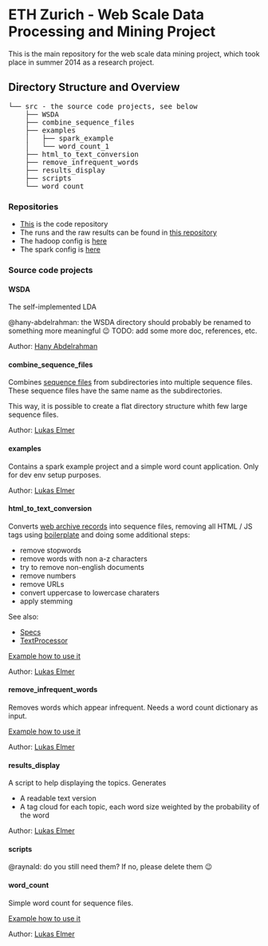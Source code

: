 # ETH Zurich - Web Scale Data Processing and Mining Project

This is the main repository for the web scale data mining project, which took place in summer 2014 as a research project.

## Directory Structure and Overview

<pre>
└── src - the source code projects, see below
    ├── WSDA
    ├── combine_sequence_files
    ├── examples
    │   ├── spark_example
    │   └── word_count_1
    ├── html_to_text_conversion
    ├── remove_infrequent_words
    ├── results_display
    ├── scripts
    └── word_count
</pre>

### Repositories

* [This](https://github.com/lukaselmer/ethz-web-scale-data-mining-project) is the code repository
* The runs and the raw results can be found in [this repository](https://github.com/lukaselmer/ethz-web-scale-data-mining-project-runs)
* The hadoop config is [here](https://github.com/lukaselmer/ethz-web-scale-data-mining-project-hadoop-config)
* The spark config is [here](https://github.com/lukaselmer/ethz-web-scale-data-mining-project-hadoop-config)

### Source code projects

#### WSDA

The self-implemented LDA

@hany-abdelrahman: the WSDA directory should probably be renamed to something more meaningful :wink: TODO: add some more doc, references, etc.

Author: [Hany Abdelrahman](https://github.com/hany-abdelrahman)

#### combine_sequence_files

Combines [sequence files](http://wiki.apache.org/hadoop/SequenceFile) from subdirectories
into multiple sequence files. These sequence files have the same name as the subdirectories.

This way, it is possible to create a flat directory structure whith few large sequence files.

Author: [Lukas Elmer](https://github.com/lukaselmer)

#### examples

Contains a spark example project and a simple word count application. Only for dev env setup purposes.

Author: [Lukas Elmer](https://github.com/lukaselmer)

#### html_to_text_conversion

Converts [web archive records](https://en.wikipedia.org/wiki/Web_ARChive) into sequence files, removing all HTML / JS tags using [boilerplate](https://code.google.com/p/boilerpipe/) and doing some additional steps:

* remove stopwords
* remove words with non a-z characters
* try to remove non-english documents
* remove numbers
* remove URLs
* convert uppercase to lowercase charaters
* apply stemming

See also:
* [Specs](https://github.com/lukaselmer/ethz-web-scale-data-mining-project/blob/master/src/html_to_text_conversion/src/test/scala/TextProcessorSpec.scala)
* [TextProcessor](https://github.com/lukaselmer/ethz-web-scale-data-mining-project/blob/master/src/html_to_text_conversion/src/main/scala/TextProcessor.scala)

[Example how to use it](https://github.com/lukaselmer/ethz-web-scale-data-mining-project-runs/blob/master/convert_all9/convert_html.sh)

Author: [Lukas Elmer](https://github.com/lukaselmer)

#### remove_infrequent_words

Removes words which appear infrequent. Needs a word count dictionary as input.

[Example how to use it](https://github.com/lukaselmer/ethz-web-scale-data-mining-project-runs/blob/master/remove_infrequent_words11/run.sh)

Author: [Lukas Elmer](https://github.com/lukaselmer)

#### results_display

A script to help displaying the topics. Generates

* A readable text version
* A tag cloud for each topic, each word size weighted by the probability of the word 

Author: [Lukas Elmer](https://github.com/lukaselmer)

#### scripts

@raynald: do you still need them? If no, please delete them :wink:

#### word_count

Simple word count for sequence files.

[Example how to use it](https://github.com/lukaselmer/ethz-web-scale-data-mining-project-runs/blob/master/word_count4/run.sh)

Author: [Lukas Elmer](https://github.com/lukaselmer)




